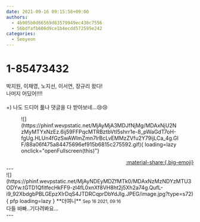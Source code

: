 ```yaml
---
date: 2021-09-16 09:15:58+09:00
authors:
  - 4b905b0d66569d63579949ec430c7556
  - 56bdfafb606d9ce1b4ecdd572595e242
categories:
  - Seoyeon
---
```


# 1-85473432

<div class="post-container" markdown="1">
<div class="content-container md-sidebar__scrollwrap" markdown="1">

박지원, 이채영, 노지선, 이서연, 장규리 왔다!<br>나머지 어딨어!!!!<br><br>+) 나도 드디어 픎나 댓글을 다 받아보네...😢😢
<figure markdown="1">
![](https://phinf.wevpstatic.net/MjAyMjA3MDJfNjMg/MDAxNjU2NzMyMTYxNzEz.6ij59FFPqcMTRBztbVtI5shrr1e-8_pWaGdT7oH-fgUg.HLUn4fGzSwAWlmZmn7lrBcLvEMMzZVfu2Y79ijLCa_4g.GIF/88a06f475a84475696ef915b6815c275592.gif){ loading=lazy onclick="openFullscreen(this)"}
</figure>


</div>
</div>

<div style="text-align: right;" markdown="1">
<a href="https://weverse.io/fromis9/fanpost/1-85473432" style="text-align: right;">:material-share:{.big-emoji}</a>
</div>
---

<div class="comments-container md-sidebar__scrollwrap" markdown="1">
<div class="comment" markdown="1">
<div class='id-container' markdown="1">
![](https://phinf.wevpstatic.net/MjAyNDEyMDZfMTk0/MDAxNzMzNDYzMTU3ODYw.tGTD1QfitfecHkFF9-zI4fL0xnXf8VH8ht2j5Xh2a74g.QufL-i9_92XbdgbPBLGEpzXIrDqS4JTDRCqprDbYdJIg.JPEG/image.jpg?type=s72){ pfp loading=lazy }
**<span class="artist">더여니</span>** <small>Sep 16 2021, 09:16</small><br>
</div>
<div class='comment-body' markdown="1">
다들 바빠..기다려봐요...
</div>
</div>
</div>
---
